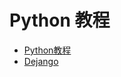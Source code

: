 # Python 教程

* [Python教程](https://www.liaoxuefeng.com/wiki/1016959663602400)
* [Dejango](https://developer.mozilla.org/zh-CN/docs/Learn/Server-side/Django)